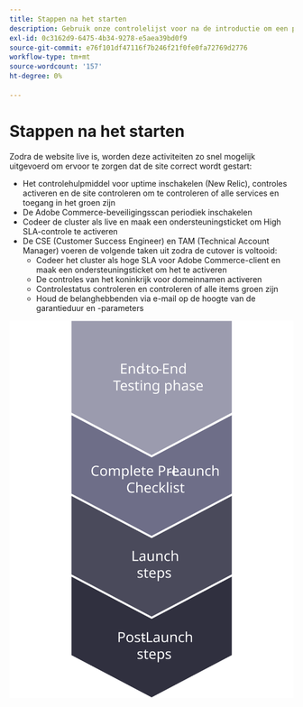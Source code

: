 ```yaml
---
title: Stappen na het starten
description: Gebruik onze controlelijst voor na de introductie om een probleemloze implementatie van de Adobe Commerce-site te garanderen.
exl-id: 0c3162d9-6475-4b34-9278-e5aea39bd0f9
source-git-commit: e76f101df47116f7b246f21f0fe0fa72769d2776
workflow-type: tm+mt
source-wordcount: '157'
ht-degree: 0%

---
```


# Stappen na het starten

Zodra de website live is, worden deze activiteiten zo snel mogelijk uitgevoerd om ervoor te zorgen dat de site correct wordt gestart:

- Het controlehulpmiddel voor uptime inschakelen (New Relic), controles activeren en de site controleren om te controleren of alle services en toegang in het groen zijn
- De Adobe Commerce-beveiligingsscan periodiek inschakelen
- Codeer de cluster als live en maak een ondersteuningsticket om High SLA-controle te activeren
- De CSE (Customer Success Engineer) en TAM (Technical Account Manager) voeren de volgende taken uit zodra de cutover is voltooid:
   - Codeer het cluster als hoge SLA voor Adobe Commerce-client en maak een ondersteuningsticket om het te activeren
   - De controles van het koninkrijk voor domeinnamen activeren
   - Controlestatus controleren en controleren of alle items groen zijn
   - Houd de belanghebbenden via e-mail op de hoogte van de garantieduur en -parameters

![Diagram van fase 4 van het lanceerproces](../../assets/playbooks/launch-steps-4.svg)
